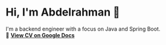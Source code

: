# Hi, I'm Abdelrahman 👋

I'm a backend engineer with a focus on Java and Spring Boot.  
📄 [**View CV on Google Docs**](https://docs.google.com/document/d/1HqyngbMqyM7P4NqRQy0HleAPGEqQs0ujsEqERhtuGxk/edit?tab=t.0)
